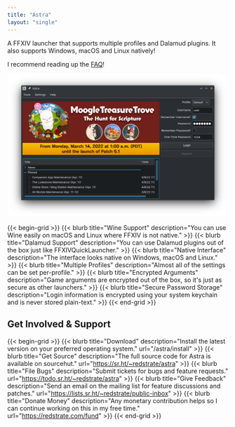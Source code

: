 ```yaml
---
title: "Astra"
layout: "single"
---
```


A FFXIV launcher that supports multiple profiles and Dalamud plugins. It also supports Windows, macOS and Linux natively!

I recommend reading up the [FAQ](/astra/faq)!

![Main Screenshot](main-screenshot.png)

{{< begin-grid >}}
{{< blurb title="Wine Support" description="You can use Wine easily on macOS and Linux where FFXIV is not native." >}}
{{< blurb title="Dalamud Support" description="You can use Dalamud plugins out of the box just like FFXIVQuickLauncher." >}}
{{< blurb title="Native Interface" description="The interface looks native on Windows, macOS and Linux." >}}
{{< blurb title="Multiple Profiles" description="Almost all of the settings can be set per-profile." >}}
{{< blurb title="Encrypted Arguments" description="Game arguments are encrypted out of the box, so it's just as secure as other launchers." >}}
{{< blurb title="Secure Password Storage" description="Login information is encrypted using your system keychain and is never stored plain-text." >}}
{{< end-grid >}}

## Get Involved & Support

{{< begin-grid >}}
{{< blurb title="Download" description="Install the latest version on your preferred operating system." url="/astra/install" >}}
{{< blurb title="Get Source" description="The full source code for Astra is available on sourcehut." url="https://sr.ht/~redstrate/astra" >}}
{{< blurb title="File Bugs" description="Submit tickets for bugs and feature requests." url="https://todo.sr.ht/~redstrate/astra" >}}
{{< blurb title="Give Feedback" description="Send an email on the mailing list for feature discussions and patches." url="https://lists.sr.ht/~redstrate/public-inbox" >}}
{{< blurb title="Donate Money" description="Any monetary contribution helps so I can continue working on this in my free time." url="https://redstrate.com/fund" >}}
{{< end-grid >}}

